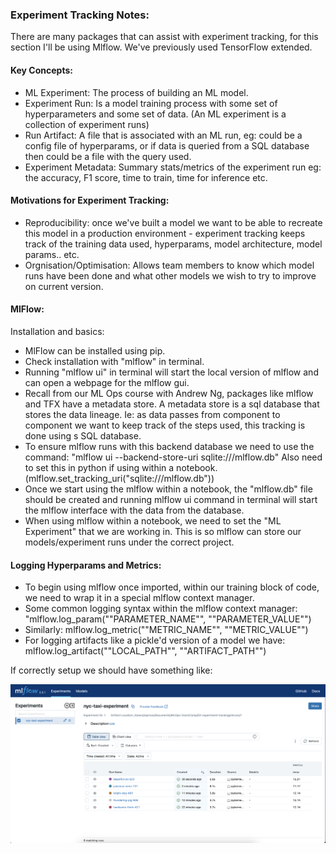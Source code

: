 ### Experiment Tracking Notes: 

There are many packages that can assist with experiment tracking, for this section I'll be using Mlflow. We've previously used TensorFlow extended. 

#### Key Concepts:

- ML Experiment: The process of building an ML model. 
- Experiment Run: Is a model training process with some set of hyperparameters and some set of data. (An ML experiment is a collection of experiment runs)
- Run Artifact: A file that is associated with an ML run, eg: could be a config file of hyperparams, or if data is queried from a SQL database then could be a file with the query used. 
- Experiment Metadata: Summary stats/metrics of the experiment run eg: the accuracy, F1 score, time to train, time for inference etc. 

#### Motivations for Experiment Tracking:

- Reproducibility: once we've built a model we want to be able to recreate this model in a production environment - experiment tracking keeps track of the training data used, hyperparams, model architecture, model params.. etc. 
- Orgnisation/Optimisation: Allows team members to know which model runs have been done and what other models we wish to try to improve on current version. 

#### MlFlow:

Installation and basics:

- MlFlow can be installed using pip. 
- Check installation with "mlflow" in terminal. 
- Running "mlflow ui" in terminal will start the local version of mlflow and can open a webpage for the mlflow gui. 
- Recall from our ML Ops course with Andrew Ng, packages like mlflow and TFX have a metadata store. A metadata store is a sql database that stores the data lineage. Ie: as data passes from component to component we want to keep track of the steps used, this tracking is done using s SQL database. 
- To ensure mlflow runs with this backend database we need to use the command: "mlflow ui --backend-store-uri sqlite:///mlflow.db" Also need to set this in python if using within a notebook. (mlflow.set_tracking_uri("sqlite:///mlflow.db"))
- Once we start using the mlflow within a notebook, the "mlflow.db" file should be created and running mlflow ui command in terminal will start the mlflow interface with the data from the database.
- When using mlflow within a notebook, we need to set the "ML Experiment" that we are working in. This is so mlflow can store our models/experiment runs under the correct project. 

#### Logging Hyperparams and Metrics:

- To begin using mlflow once imported, within our training block of code, we need to wrap it in a special mlflow context manager. 
- Some common logging syntax within the mlflow context manager: "mlflow.log_param(""PARAMETER_NAME"", ""PARAMETER_VALUE"")
- Similarly: mlflow.log_metric(""METRIC_NAME"", ""METRIC_VALUE"")
- For logging artifacts like a pickle'd version of a model we have: mlflow.log_artifact(""LOCAL_PATH"", ""ARTIFACT_PATH"")

If correctly setup we should have something like:

![alt text](./images/MlFlow_Runs.png "MlFlow Runs")


